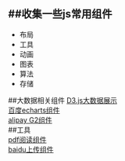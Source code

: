 ##收集一些js常用组件
--------

* 布局
* 工具
* 动画
* 图表
* 算法
* 存储 


##大数据相关组件 
[D3.js大数据展示](https://d3js.org/)   
[百度echarts组件](http://echarts.baidu.com/)    
[alipay G2组件](https://g2.alipay.com/)     
##工具  
[pdf阅读组件](https://pdfobject.com/)     
[baidu上传组件](http://fex.baidu.com/webuploader/)    
